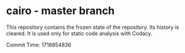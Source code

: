 # cairo - master branch

This repository contains the frozen state of the repository.
Its history is cleared. It is used only for static code
analysis with Codacy.

Commit Time: 1716954836
